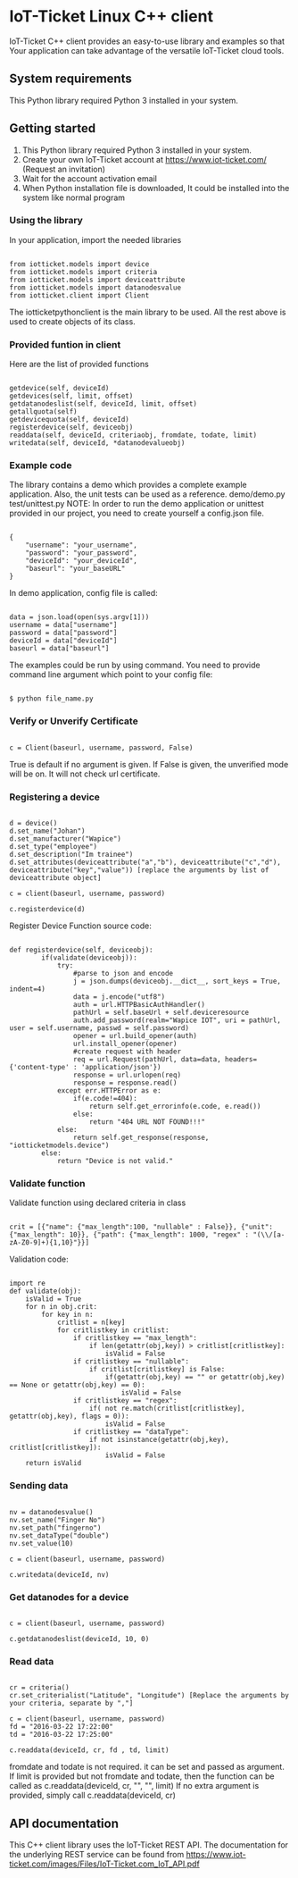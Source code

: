 # IoT-Ticket Linux C++ client

IoT-Ticket C++ client provides an easy-to-use library and examples so that Your application can take advantage of the versatile IoT-Ticket cloud tools.

## System requirements

This Python library required Python 3 installed in your system.

## Getting started
1. This Python library required Python 3 installed in your system.
2. Create your own IoT-Ticket account at https://www.iot-ticket.com/ (Request an invitation)
3. Wait for the account activation email
4. When Python installation file is downloaded, It could be installed into the system like normal program

### Using the library

In your application, import the needed libraries
<pre><code>
from iotticket.models import device
from iotticket.models import criteria
from iotticket.models import deviceattribute
from iotticket.models import datanodesvalue
from iotticket.client import Client
</code></pre>
The iotticketpythonclient is the main library to be used. All the rest above is used to create objects of its class.

### Provided funtion in client

Here are the list of provided functions
<pre><code>
getdevice(self, deviceId)
getdevices(self, limit, offset)
getdatanodeslist(self, deviceId, limit, offset)
getallquota(self)
getdevicequota(self, deviceId)
registerdevice(self, deviceobj)
readdata(self, deviceId, criteriaobj, fromdate, todate, limit)
writedata(self, deviceId, *datanodevalueobj)
</code></pre>
### Example code
The library contains a demo which provides a complete example application. Also, the unit tests can be used as a reference.
demo/demo.py
test/unittest.py
NOTE: In order to run the demo application or unittest provided in our project, you need to create yourself a config.json file.
<pre><code>
{
    "username": "your_username",
    "password": "your_password",
    "deviceId": "your_deviceId",
    "baseurl": "your_baseURL"
}
</code></pre>
In demo application, config file is called:
<pre><code>
data = json.load(open(sys.argv[1]))
username = data["username"]
password = data["password"]
deviceId = data["deviceId"]
baseurl = data["baseurl"]
</code></pre>
The examples could be run by using command. You need to provide command line argument which point to your config file:
<pre><code>
$ python file_name.py <path_to_your_config_file>
</code></pre>
### Verify or Unverify Certificate
<pre><code>
c = Client(baseurl, username, password, False)
</code></pre>
True is default if no argument is given. If False is given, the unverified mode will be on. It will not check url certificate.
### Registering a device
<pre><code>
d = device()
d.set_name("Johan")
d.set_manufacturer("Wapice")
d.set_type("employee")
d.set_description("Im trainee")
d.set_attributes(deviceattribute("a","b"), deviceattribute("c","d"), deviceattribute("key","value")) [replace the arguments by list of deviceattribute object]	

c = client(baseurl, username, password)

c.registerdevice(d)
</code></pre>
Register Device Function source code:
<pre><code>
def registerdevice(self, deviceobj):		
		if(validate(deviceobj)):
			try:
				#parse to json and encode
				j = json.dumps(deviceobj.__dict__, sort_keys = True, indent=4)
				data = j.encode("utf8")			
				auth = url.HTTPBasicAuthHandler()
				pathUrl = self.baseUrl + self.deviceresource
				auth.add_password(realm="Wapice IOT", uri = pathUrl, user = self.username, passwd = self.password)
				opener = url.build_opener(auth)
				url.install_opener(opener)
				#create request with header
				req = url.Request(pathUrl, data=data, headers={'content-type' : 'application/json'})			
				response = url.urlopen(req)
				response = response.read()
			except err.HTTPError as e:
				if(e.code!=404):
					return self.get_errorinfo(e.code, e.read())		
				else:
					return "404 URL NOT FOUND!!!"		
			else:
				return self.get_response(response, "iotticketmodels.device")
		else:
			return "Device is not valid."
</code></pre>
### Validate function
Validate function using declared criteria in class
<pre><code>
crit = [{"name": {"max_length":100, "nullable" : False}}, {"unit": {"max_length": 10}}, {"path": {"max_length": 1000, "regex" : "(\\/[a-zA-Z0-9]+){1,10}"}}]
</code></pre>
Validation code:
<pre><code>
import re
def validate(obj):
	isValid = True
	for n in obj.crit:
		for key in n:
			critlist = n[key]
			for critlistkey in critlist:
				if critlistkey == "max_length":
					if len(getattr(obj,key)) > critlist[critlistkey]:
						isValid = False
				if critlistkey == "nullable":
					if critlist[critlistkey] is False:
						if(getattr(obj,key) == "" or getattr(obj,key) == None or getattr(obj,key) == 0):
							isValid = False
				if critlistkey == "regex":
					if( not re.match(critlist[critlistkey], getattr(obj,key), flags = 0)):	
						isValid = False
				if critlistkey == "dataType":
					if not isinstance(getattr(obj,key), critlist[critlistkey]):
						isValid = False
	return isValid		
</code></pre>			
### Sending data
<pre><code>
nv = datanodesvalue()
nv.set_name("Finger No")
nv.set_path("fingerno")
nv.set_dataType("double")
nv.set_value(10)	

c = client(baseurl, username, password)

c.writedata(deviceId, nv)
</code></pre>
### Get datanodes for a device
<pre><code>
c = client(baseurl, username, password)

c.getdatanodeslist(deviceId, 10, 0)
</code></pre>
### Read data
<pre><code>
cr = criteria()
cr.set_criterialist("Latitude", "Longitude") [Replace the arguments by your criteria, separate by ","]

c = client(baseurl, username, password)
fd = "2016-03-22 17:22:00"
td = "2016-03-22 17:25:00"

c.readdata(deviceId, cr, fd , td, limit)
</code></pre>
fromdate and todate is not required. it can be set and passed as argument.
If limit is provided but not fromdate and todate, then the function can be called as c.readdata(deviceId, cr, "", "", limit)
If no extra argument is provided, simply call c.readdata(deviceId, cr)
## API documentation
This C++ client library uses the IoT-Ticket REST API. The documentation for the underlying REST service can be found from
https://www.iot-ticket.com/images/Files/IoT-Ticket.com_IoT_API.pdf
